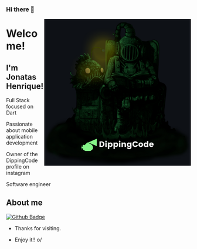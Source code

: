 ### Hi there 👋

<img align="right" width="400" height="400" src="https://github.com/jhenriquedev/jhenriquedev/blob/main/gotodepeer.png">
 
# Welcome!
 
## I'm Jonatas Henrique!
 
Full Stack focused on Dart

Passionate about mobile application development

Owner of the DippingCode profile on instagram

Software engineer
 
 
## About me 
[![Github Badge](https://img.shields.io/badge/-Github-000?style=flat-square&logo=Github&logoColor=white&link=link_do_seu_perfil_no_github)](https://github.com/jhenriquedev)
 
- Thanks for visiting. 
 
- Enjoy it!! o/
